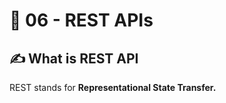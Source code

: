 # 🚀 06 - REST APIs

## ✍️ What is REST API 

REST stands for **Representational State Transfer.** 





